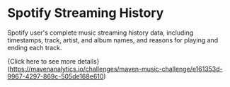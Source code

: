 # Spotify Streaming History

Spotify user's complete music streaming history data, including timestamps, track, artist, and album names, and reasons for playing and ending each track.

{Click here to see more details}(https://mavenanalytics.io/challenges/maven-music-challenge/e161353d-9967-4297-869c-505de168e610)
